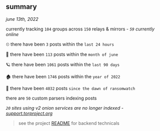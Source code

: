 
## summary
_june 13th, 2022_

currently tracking `104` groups across `150` relays & mirrors - _`59` currently online_

⏲ there have been `3` posts within the `last 24 hours`

🦈 there have been `113` posts within the `month of june`

🪐 there have been `1061` posts within the `last 90 days`

🏚 there have been `1746` posts within the `year of 2022`

🦕 there have been `4032` posts `since the dawn of ransomwatch`

there are `50` custom parsers indexing posts

_`20` sites using v2 onion services are no longer indexed - [support.torproject.org](https://support.torproject.org/onionservices/v2-deprecation/)_

> see the project [README](https://github.com/joshhighet/ransomwatch#ransomwatch--) for backend technicals
